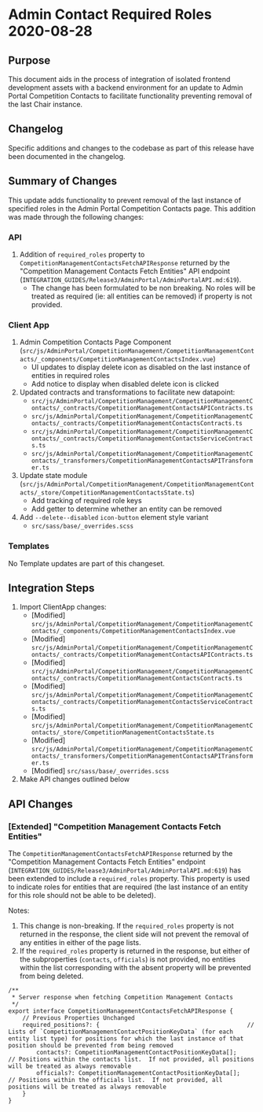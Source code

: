 # Admin Contact Required Roles 2020-08-28

## Purpose

This document aids in the process of integration of isolated frontend development assets with a backend environment for
an update to Admin Portal Competition Contacts to facilitate functionality preventing removal of the last Chair
instance.

## Changelog

Specific additions and changes to the codebase as part of this release have been documented in the changelog.

## Summary of Changes

This update adds functionality to prevent removal of the last instance of specified roles in the Admin Portal
Competition Contacts page. This addition was made through the following changes:

### API

1. Addition of `required_roles` property to `CompetitionManagementContactsFetchAPIResponse` returned by the "Competition
   Management Contacts Fetch Entities" API endpoint (`INTEGRATION_GUIDES/Release3/AdminPortal/AdminPortalAPI.md:619`).
   - The change has been formulated to be non breaking. No roles will be treated as required (ie: all entities can be
     removed) if property is not provided.

### Client App

1. Admin Competition Contacts Page Component
   (`src/js/AdminPortal/CompetitionManagement/CompetitionManagementContacts/_components/CompetitionManagementContactsIndex.vue`)
   - UI updates to display delete icon as disabled on the last instance of entities in required roles
   - Add notice to display when disabled delete icon is clicked
1. Updated contracts and transformations to facilitate new datapoint:
   - `src/js/AdminPortal/CompetitionManagement/CompetitionManagementContacts/_contracts/CompetitionManagementContactsAPIContracts.ts`
   - `src/js/AdminPortal/CompetitionManagement/CompetitionManagementContacts/_contracts/CompetitionManagementContactsContracts.ts`
   - `src/js/AdminPortal/CompetitionManagement/CompetitionManagementContacts/_contracts/CompetitionManagementContactsServiceContracts.ts`
   - `src/js/AdminPortal/CompetitionManagement/CompetitionManagementContacts/_transformers/CompetitionManagementContactsAPITransformer.ts`
1. Update state module
   (`src/js/AdminPortal/CompetitionManagement/CompetitionManagementContacts/_store/CompetitionManagementContactsState.ts`)
   - Add tracking of required role keys
   - Add getter to determine whether an entity can be removed
1. Add `--delete--disabled` `icon-button` element style variant
   - `src/sass/base/_overrides.scss`

### Templates

No Template updates are part of this changeset.

## Integration Steps

1. Import ClientApp changes:
   - [Modified]
     `src/js/AdminPortal/CompetitionManagement/CompetitionManagementContacts/_components/CompetitionManagementContactsIndex.vue`
   - [Modified]
     `src/js/AdminPortal/CompetitionManagement/CompetitionManagementContacts/_contracts/CompetitionManagementContactsAPIContracts.ts`
   - [Modified]
     `src/js/AdminPortal/CompetitionManagement/CompetitionManagementContacts/_contracts/CompetitionManagementContactsContracts.ts`
   - [Modified]
     `src/js/AdminPortal/CompetitionManagement/CompetitionManagementContacts/_contracts/CompetitionManagementContactsServiceContracts.ts`
   - [Modified]
     `src/js/AdminPortal/CompetitionManagement/CompetitionManagementContacts/_store/CompetitionManagementContactsState.ts`
   - [Modified]
     `src/js/AdminPortal/CompetitionManagement/CompetitionManagementContacts/_transformers/CompetitionManagementContactsAPITransformer.ts`
   - [Modified] `src/sass/base/_overrides.scss`
1. Make API changes outlined below

## API Changes

### [Extended] "Competition Management Contacts Fetch Entities"

The `CompetitionManagementContactsFetchAPIResponse` returned by the "Competition Management Contacts Fetch Entities"
endpoint (`INTEGRATION_GUIDES/Release3/AdminPortal/AdminPortalAPI.md:619`) has been extended to include a
`required_roles` property. This property is used to indicate roles for entities that are required (the last instance of
an entity for this role should not be able to be deleted).

Notes:

1. This change is non-breaking. If the `required_roles` property is not returned in the response, the client side will
   not prevent the removal of any entities in either of the page lists.
1. If the `required_roles` property is returned in the response, but either of the subproperties (`contacts`,
   `officials`) is not provided, no entities within the list corresponding with the absent property will be prevented
   from being deleted.

```
/**
 * Server response when fetching Competition Management Contacts
 */
export interface CompetitionManagementContactsFetchAPIResponse {
    // Previous Properties Unchanged
    required_positions?: {                                          // Lists of `CompetitionManagementContactPositionKeyData` (for each entity list type) for positions for which the last instance of that position should be prevented from being removed
        contacts?: CompetitionManagementContactPositionKeyData[];       // Positions within the contacts list.  If not provided, all positions will be treated as always removable
        officials?: CompetitionManagementContactPositionKeyData[];      // Positions within the officials list.  If not provided, all positions will be treated as always removable
    }
}
```
